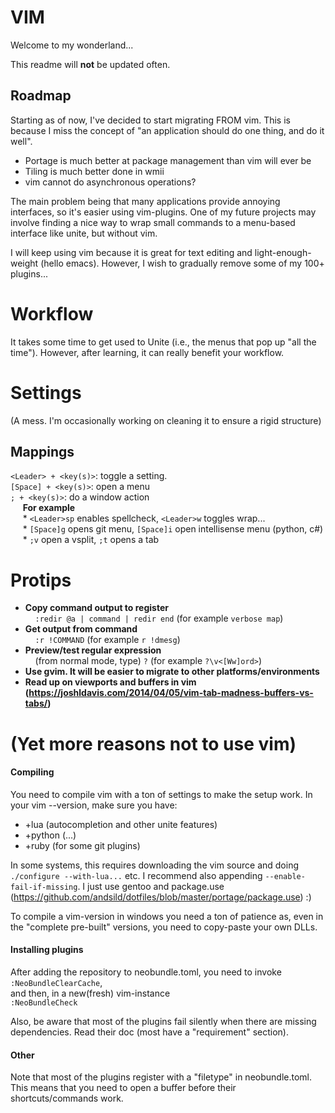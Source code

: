 # VIM
Welcome to my wonderland...

This readme will **not** be updated often.

## Roadmap
Starting as of now, I've decided to start migrating FROM vim. This is because
    I miss the concept of "an application should do one thing, and do it well".
* Portage is much better at package management than vim will ever be
* Tiling is much better done in wmii
* vim cannot do asynchronous operations?


The main problem being that many applications provide annoying interfaces, so it's easier using vim-plugins.
One of my future projects may involve finding a nice way to wrap small commands to a menu-based interface like unite, but without vim.

I will keep using vim because it is great for text editing and light-enough-weight (hello emacs). However, I wish to gradually remove some of my 100+ plugins... 

# Workflow
It takes some time to get used to Unite (i.e., the menus that pop up "all the
time"). However, after learning, it can really benefit your workflow.


# Settings
(A mess. I'm occasionally working on cleaning it to ensure a rigid structure)

## Mappings
`<Leader> + <key(s)>`:  toggle a setting.  
`[Space] + <key(s)>`: open a menu  
`; + <key(s)>`: do a window action  
&nbsp;&nbsp;&nbsp;&nbsp; **For example**  
&nbsp;&nbsp;&nbsp;&nbsp; * `<Leader>sp` enables spellcheck, `<Leader>w` toggles wrap...  
&nbsp;&nbsp;&nbsp;&nbsp; * `[Space]g` opens git menu, `[Space]i` open intellisense menu (python, c#)  
&nbsp;&nbsp;&nbsp;&nbsp; * `;v` open a vsplit, `;t` opens a tab

# Protips
* **Copy command output to register**  
&nbsp;&nbsp;&nbsp;&nbsp;`:redir @a | command | redir end` (for example `verbose map`)  
* **Get output from command**  
&nbsp;&nbsp;&nbsp;&nbsp;`:r !COMMAND` (for example `r !dmesg`)  
* **Preview/test regular expression**  
&nbsp;&nbsp;&nbsp;&nbsp;(from normal mode, type) `?` (for example `?\v<[Ww]ord>`)  
* **Use gvim. It will be easier to migrate to other platforms/environments**  
* **Read up on viewports and buffers in vim  
    (https://joshldavis.com/2014/04/05/vim-tab-madness-buffers-vs-tabs/)**



# (Yet more reasons not to use vim)
#### Compiling
You need to compile vim with a ton of settings to make the setup work.
In your vim --version, make sure you have:  
* +lua (autocompletion and other unite features)  
* +python (...)  
* +ruby (for some git plugins)  

In some systems, this requires downloading the vim source and doing `./configure --with-lua...` etc.  I recommend also appending `--enable-fail-if-missing`. 
I just use gentoo and package.use (https://github.com/andsild/dotfiles/blob/master/portage/package.use) :)  

To compile a vim-version in windows you need a ton of patience as, even in the "complete pre-built" versions, you need to copy-paste your own DLLs.


#### Installing plugins
After adding the repository to neobundle.toml, you need to invoke  
`:NeoBundleClearCache`,  
and then, in a new(fresh) vim-instance  
`:NeoBundleCheck`

Also, be aware that most of the plugins fail silently when there are missing
dependencies. Read their doc (most have a "requirement" section).

#### Other
Note that most of the plugins register with a "filetype" in neobundle.toml. This means that you need to open a buffer before their shortcuts/commands work.
